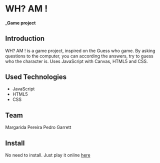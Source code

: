 # WH? AM !

#### _Game project

## Introduction

WH? AM ! is a game project, inspired on the Guess who game.
By asking questions to the computer, you can according the answers, try to guess who the character is.
Uses JavaScript with Canvas, HTML5 and CSS.

## Used Technologies

- JavaScript
- HTML5
- CSS

## Team

Margarida Pereira
Pedro Garrett

## Install

No need to install. Just play it online [here](hhttps://whoam-i.netlify.app/)
